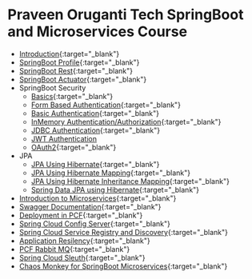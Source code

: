 # Praveen Oruganti Tech SpringBoot and Microservices Course

- [Introduction](https://praveenorugantitech.blogspot.com/2019/03/introduction-to-spring-boot.html){:target="_blank"}
- [SpringBoot Profile](https://praveenorugantitech.blogspot.com/2019/03/spring-boot-profile.html){:target="_blank"}
- [SpringBoot Rest](https://praveenorugantitech.blogspot.com/2019/06/spring-boot-restful-webservice.html){:target="_blank"}
- [SpringBoot Actuator](https://praveenorugantitech.blogspot.com/2019/08/springboot-actuator.html){:target="_blank"}
- SpringBoot Security
     - [Basics](https://praveenorugantitech.blogspot.com/2019/03/spring-security.html){:target="_blank"}
     - [Form Based Authentication](https://praveenorugantitech.blogspot.com/2019/05/spring-security-form-based.html){:target="_blank"}
     - [Basic Authentication](https://praveenorugantitech.blogspot.com/2019/05/spring-security-basic-authentication.html){:target="_blank"}
     - [InMemory Authentication/Authorization](https://praveenorugantitech.blogspot.com/2019/05/spring-security-inmemory.html){:target="_blank"}
     - [JDBC Authentication](https://praveenorugantitech.blogspot.com/2019/05/spring-security-jdbc-authentication.html){:target="_blank"}
     - [JWT Authentication](https://praveenorugantitech.blogspot.com/2019/05/spring-security-jwt-authentication.html)
     - [OAuth2](https://praveenorugantitech.blogspot.com/2019/05/spring-security-oauth2.html){:target="_blank"}
 - JPA
     - [JPA Using Hibernate](https://praveenorugantitech.blogspot.com/2019/09/jpa-using-hibernate.html){:target="_blank"}
     - [JPA Using Hibernate Mapping](https://praveenorugantitech.blogspot.com/2019/01/hibernate-mapping.html){:target="_blank"}
     - [JPA Using Hibernate Inheritance Mapping](https://praveenorugantitech.blogspot.com/2019/01/hibernate-inheritance-mapping.html){:target="_blank"}
     - [Spring Data JPA using Hibernate](https://praveenorugantitech.blogspot.com/2019/03/spring-data-jpa-integration-with.html){:target="_blank"}
 - [Introduction to Microservices](https://praveenorugantitech.blogspot.com/2019/07/introduction-to-microservices.html){:target="_blank"}
 - [Swagger Documentation](https://praveenorugantitech.blogspot.com/2019/12/microservices-api-documentation-using.html){:target="_blank"}
 - [Deployment in PCF](https://praveenorugantitech.blogspot.com/2019/07/deployment-in-pcf.html){:target="_blank"}
 - [Spring Cloud Config Server](https://praveenorugantitech.blogspot.com/2019/07/config-server-for-pivotal-cloud-foundry.html){:target="_blank"}
 - [Spring Cloud Service Registry and Discovery](https://praveenorugantitech.blogspot.com/2019/04/pcf-service-registry.html){:target="_blank"}
 - [Application Resilency](https://praveenorugantitech.blogspot.com/2019/09/netflix-hystrix-circuit-breaker.html){:target="_blank"}
 - [PCF Rabbit MQ](https://praveenorugantitech.blogspot.com/2019/05/pcf-rabbit-mq.html){:target="_blank"}
 - [Spring Cloud Sleuth](https://praveenorugantitech.blogspot.com/2019/09/spring-cloud-sleuth-for-tracing.html){:target="_blank"}
 - [Chaos Monkey for SpringBoot Microservices](https://praveenorugantitech.blogspot.com/2019/12/chaos-monkey-for-spring-boot.html){:target="_blank"}




